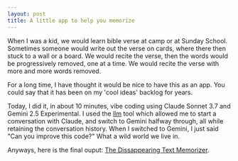 ```yaml
---
layout: post
title: A little app to help you memorize
---
```


When I was a kid, we would learn bible verse at camp or at Sunday School. Sometimes someone would write out the verse on cards, where there then stuck to a wall or a board. We would recite the verse, then the words would be progressively removed, one at a time. We would recite the verse with more and more words removed.

For a long time, I have thought it would be nice to have this as an app. You could say that it has been on my 'cool ideas' backlog for years.

Today, I did it, in about 10 minutes, vibe coding using Claude Sonnet 3.7 and Gemini 2.5 Experimental. I used the [llm](https://llm.datasette.com) tool which allowed me to start a conversation with Claude, and switch to Gemini halfway through, all while retaining the conversation history. When I switched to Gemini, I just said "Can you improve this code?" What a wild world we live in.

Anyways, here is the final ouput: [The Dissappearing Text Memorizer](/images/words.html).
